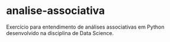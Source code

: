 # analise-associativa
Exercício para entendimento de análises associativas em Python desenvolvido na disciplina de Data Science.
